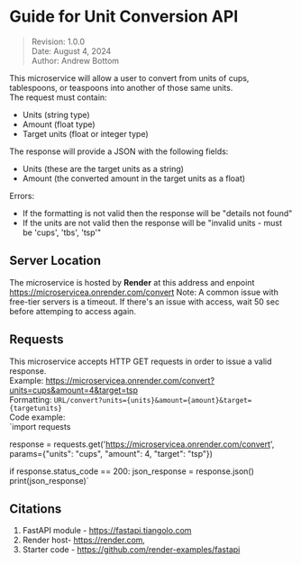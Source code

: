 # Guide for Unit Conversion API  

>Revision: 1.0.0   
>Date: August 4, 2024   
>Author: Andrew Bottom   

This microservice will allow a user to convert from units of cups, tablespoons, or teaspoons into another of those same units.    
The request must contain:  
* Units (string type)   
* Amount (float type)  
* Target units (float or integer type)   
   
The response will provide a JSON with the following fields:    
* Units (these are the target units as a string)   
* Amount (the converted amount in the target units as a float)
    
Errors:    
* If the formatting is not valid then the response will be "details not found"
* If the units are not valid then the response will be "invalid units - must be 'cups', 'tbs', 'tsp'"   
    
## Server Location   
The microservice is hosted by **Render** at this address and enpoint https://microservicea.onrender.com/convert
Note: A common issue with free-tier servers is a timeout. If there's an issue with access, wait 50 sec before attemping to access again.   

## Requests
This microservice accepts HTTP GET requests in order to issue a valid response.   
Example: https://microservicea.onrender.com/convert?units=cups&amount=4&target=tsp     
Formatting: `URL/convert?units={units}&amount={amount}&target={targetunits}`   
Code example:   
`import requests

response = requests.get('https://microservicea.onrender.com/convert', 
                    params={"units": "cups", "amount": 4, "target": "tsp"})

if response.status_code == 200:
    json_response = response.json()
    print(json_response)`  

## Citations
1. FastAPI module - https://fastapi.tiangolo.com
2. Render host- https://render.com,
3. Starter code - https://github.com/render-examples/fastapi
